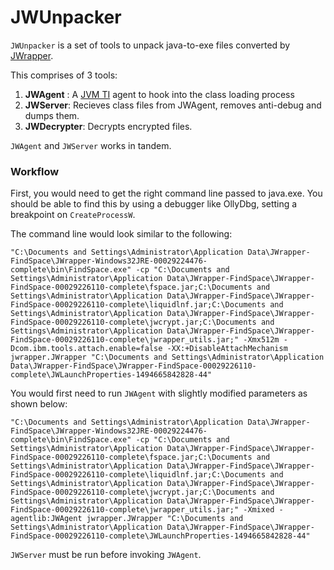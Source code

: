 # JWUnpacker

`JWUnpacker` is a set of tools to unpack java-to-exe files converted by [JWrapper][1]. 

This comprises of 3 tools:
 1. **JWAgent** : A [JVM TI][2] agent to hook into the class loading process
 2. **JWServer**: Recieves class files from JWAgent, removes anti-debug and dumps them.
 3. **JWDecrypter**: Decrypts encrypted files.

`JWAgent` and `JWServer` works in tandem. 

### Workflow

First, you would need to get the right command line passed to java.exe. You should be able to find this by using a debugger like OllyDbg, setting a breakpoint on `CreateProcessW`.

The command line would look similar to the following:
```
"C:\Documents and Settings\Administrator\Application Data\JWrapper-FindSpace\JWrapper-Windows32JRE-00029224476-complete\bin\FindSpace.exe" -cp "C:\Documents and Settings\Administrator\Application Data\JWrapper-FindSpace\JWrapper-FindSpace-00029226110-complete\fspace.jar;C:\Documents and Settings\Administrator\Application Data\JWrapper-FindSpace\JWrapper-FindSpace-00029226110-complete\liquidlnf.jar;C:\Documents and Settings\Administrator\Application Data\JWrapper-FindSpace\JWrapper-FindSpace-00029226110-complete\jwcrypt.jar;C:\Documents and Settings\Administrator\Application Data\JWrapper-FindSpace\JWrapper-FindSpace-00029226110-complete\jwrapper_utils.jar;" -Xmx512m -Dcom.ibm.tools.attach.enable=false -XX:+DisableAttachMechanism jwrapper.JWrapper "C:\Documents and Settings\Administrator\Application Data\JWrapper-FindSpace\JWrapper-FindSpace-00029226110-complete\JWLaunchProperties-1494665842828-44"
```

You would first need to run `JWAgent` with slightly modified parameters as shown below:

```
"C:\Documents and Settings\Administrator\Application Data\JWrapper-FindSpace\JWrapper-Windows32JRE-00029224476-complete\bin\FindSpace.exe" -cp "C:\Documents and Settings\Administrator\Application Data\JWrapper-FindSpace\JWrapper-FindSpace-00029226110-complete\fspace.jar;C:\Documents and Settings\Administrator\Application Data\JWrapper-FindSpace\JWrapper-FindSpace-00029226110-complete\liquidlnf.jar;C:\Documents and Settings\Administrator\Application Data\JWrapper-FindSpace\JWrapper-FindSpace-00029226110-complete\jwcrypt.jar;C:\Documents and Settings\Administrator\Application Data\JWrapper-FindSpace\JWrapper-FindSpace-00029226110-complete\jwrapper_utils.jar;" -Xmixed -agentlib:JWAgent jwrapper.JWrapper "C:\Documents and Settings\Administrator\Application Data\JWrapper-FindSpace\JWrapper-FindSpace-00029226110-complete\JWLaunchProperties-1494665842828-44"
```
`JWServer` must be run before invoking `JWAgent`.

[1]: http://www.jwrapper.com/
[2]: https://docs.oracle.com/javase/7/docs/platform/jvmti/jvmti.html